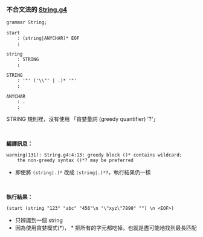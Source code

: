 
### 不合文法的 [String.g4](../example/string.md)

```g4
grammar String;

start
	: (string|ANYCHAR)* EOF
	;

string
	: STRING
	;

STRING
	: '"' ('\\"' | .)* '"'
	;

ANYCHAR
	: .
	;
```
STRING 規則裡，沒有使用 「貪婪量詞 (greedy quantifier) '?'」

<br>

**編譯訊息：**
```
warning(131): String.g4:4:13: greedy block ()* contains wildcard; 
    the non-greedy syntax ()*? may be preferred
```
 - 即使將 ```(string|.)*``` 改成 ```(string|.)*?```，執行結果仍一樣

<br>

**執行結果：**
```
(start (string "123" "abc" "456"\n "\"xyz\"7890" "") \n <EOF>)
```

- 只辨識到一個 string
- 因為使用貪婪模式(*)， * 把所有的字元都吃掉，也就是盡可能地找到最長匹配
